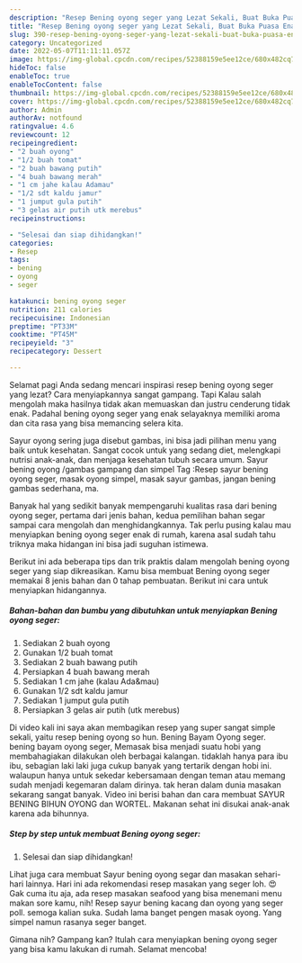 ```yaml
---
description: "Resep Bening oyong seger yang Lezat Sekali, Buat Buka Puasa Enak Banget"
title: "Resep Bening oyong seger yang Lezat Sekali, Buat Buka Puasa Enak Banget"
slug: 390-resep-bening-oyong-seger-yang-lezat-sekali-buat-buka-puasa-enak-banget
category: Uncategorized
date: 2022-05-07T11:11:11.057Z
image: https://img-global.cpcdn.com/recipes/52388159e5ee12ce/680x482cq70/bening-oyong-seger-foto-resep-utama.jpg
hideToc: false
enableToc: true
enableTocContent: false
thumbnail: https://img-global.cpcdn.com/recipes/52388159e5ee12ce/680x482cq70/bening-oyong-seger-foto-resep-utama.jpg
cover: https://img-global.cpcdn.com/recipes/52388159e5ee12ce/680x482cq70/bening-oyong-seger-foto-resep-utama.jpg
author: Admin
authorAv: notfound
ratingvalue: 4.6
reviewcount: 12
recipeingredient:
- "2 buah oyong"
- "1/2 buah tomat"
- "2 buah bawang putih"
- "4 buah bawang merah"
- "1 cm jahe kalau Adamau"
- "1/2 sdt kaldu jamur"
- "1 jumput gula putih"
- "3 gelas air putih utk merebus"
recipeinstructions:

- "Selesai dan siap dihidangkan!"
categories:
- Resep
tags:
- bening
- oyong
- seger

katakunci: bening oyong seger 
nutrition: 211 calories
recipecuisine: Indonesian
preptime: "PT33M"
cooktime: "PT45M"
recipeyield: "3"
recipecategory: Dessert

---
```



Selamat pagi Anda sedang mencari inspirasi resep bening oyong seger yang lezat? Cara menyiapkannya sangat gampang. Tapi Kalau salah mengolah maka hasilnya tidak akan memuaskan dan justru cenderung tidak enak. Padahal bening oyong seger yang enak selayaknya memiliki aroma dan cita rasa yang bisa memancing selera kita.


Sayur oyong sering juga disebut gambas, ini bisa jadi pilihan menu yang baik untuk kesehatan. Sangat cocok untuk yang sedang diet, melengkapi nutrisi anak-anak, dan menjaga kesehatan tubuh secara umum. Sayur bening oyong /gambas gampang dan simpel Tag :Resep sayur bening oyong seger, masak oyong simpel, masak sayur gambas, jangan bening gambas sederhana, ma.

Banyak hal yang sedikit banyak mempengaruhi kualitas rasa dari bening oyong seger, pertama dari jenis bahan, kedua pemilihan bahan segar sampai cara mengolah dan menghidangkannya. Tak perlu pusing kalau mau menyiapkan bening oyong seger enak di rumah, karena asal sudah tahu triknya maka hidangan ini bisa jadi suguhan istimewa.


Berikut ini ada beberapa tips dan trik praktis dalam mengolah bening oyong seger yang siap dikreasikan. Kamu bisa membuat Bening oyong seger memakai 8 jenis bahan dan 0 tahap pembuatan. Berikut ini cara untuk menyiapkan hidangannya.

<!--inarticleads1-->

##### Bahan-bahan dan bumbu yang dibutuhkan untuk menyiapkan Bening oyong seger:

1. Sediakan 2 buah oyong
1. Gunakan 1/2 buah tomat
1. Sediakan 2 buah bawang putih
1. Persiapkan 4 buah bawang merah
1. Sediakan 1 cm jahe (kalau Ada&amp;mau)
1. Gunakan 1/2 sdt kaldu jamur
1. Sediakan 1 jumput gula putih
1. Persiapkan 3 gelas air putih (utk merebus)


Di video kali ini saya akan membagikan resep yang super sangat simple sekali, yaitu resep bening oyong so hun. Bening Bayam Oyong seger. bening bayam oyong seger, Memasak bisa menjadi suatu hobi yang membahagiakan dilakukan oleh berbagai kalangan. tidaklah hanya para ibu ibu, sebagian laki laki juga cukup banyak yang tertarik dengan hobi ini. walaupun hanya untuk sekedar kebersamaan dengan teman atau memang sudah menjadi kegemaran dalam dirinya. tak heran dalam dunia masakan sekarang sangat banyak. Video ini berisi bahan dan cara membuat SAYUR BENING BIHUN OYONG dan WORTEL. Makanan sehat ini disukai anak-anak karena ada bihunnya. 

<!--inarticleads2-->

##### Step by step untuk membuat Bening oyong seger:


1. Selesai dan siap dihidangkan!

Lihat juga cara membuat Sayur bening oyong segar dan masakan sehari-hari lainnya. Hari ini ada rekomendasi resep masakan yang seger loh. 😍 Gak cuma itu aja, ada resep masakan seafood yang bisa menemani menu makan sore kamu, nih! Resep sayur bening kacang dan oyong yang seger poll. semoga kalian suka. Sudah lama banget pengen masak oyong. Yang simpel namun rasanya seger banget. 

Gimana nih? Gampang kan? Itulah cara menyiapkan bening oyong seger yang bisa kamu lakukan di rumah. Selamat mencoba!
